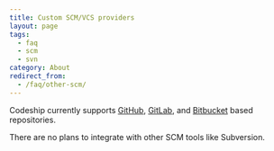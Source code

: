 ```yaml
---
title: Custom SCM/VCS providers
layout: page
tags:
  - faq
  - scm
  - svn
category: About
redirect_from:
  - /faq/other-scm/
---
```

Codeship currently supports [GitHub](https://github.com/), [GitLab](https://gitlab.com/), and [Bitbucket](https://bitbucket.org/) based repositories.

There are no plans to integrate with other SCM tools like Subversion.
